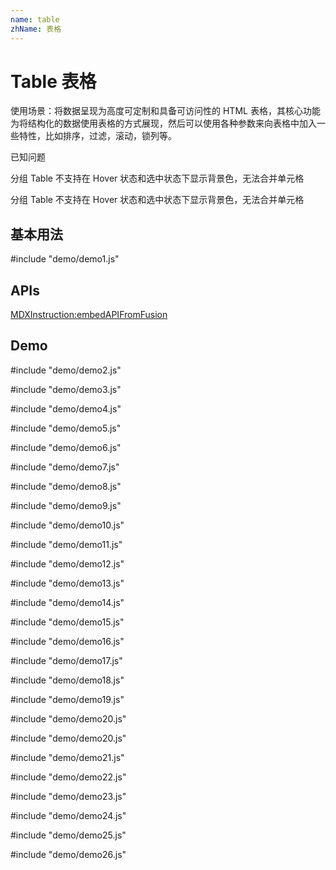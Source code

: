 ```yaml
---
name: table
zhName: 表格
---
```


# Table 表格

使用场景：将数据呈现为高度可定制和具备可访问性的 HTML 表格，其核心功能为将结构化的数据使用表格的方式展现，然后可以使用各种参数来向表格中加入一些特性，比如排序，过滤，滚动，锁列等。

已知问题

分组 Table 不支持在 Hover 状态和选中状态下显示背景色，无法合并单元格

分组 Table 不支持在 Hover 状态和选中状态下显示背景色，无法合并单元格

## 基本用法

#include "demo/demo1.js"

## APIs

[MDXInstruction:embedAPIFromFusion](https://github.com/alibaba-fusion/next/blob/master/docs/table/index.md)

## Demo


#include "demo/demo2.js"

#include "demo/demo3.js"

#include "demo/demo4.js"

#include "demo/demo5.js"

#include "demo/demo6.js"

#include "demo/demo7.js"

#include "demo/demo8.js"

#include "demo/demo9.js"

#include "demo/demo10.js"

#include "demo/demo11.js"

#include "demo/demo12.js"

#include "demo/demo13.js"

#include "demo/demo14.js"

#include "demo/demo15.js"

#include "demo/demo16.js"

#include "demo/demo17.js"

#include "demo/demo18.js"

#include "demo/demo19.js"

#include "demo/demo20.js"

#include "demo/demo20.js"

#include "demo/demo21.js"

#include "demo/demo22.js"

#include "demo/demo23.js"

#include "demo/demo24.js"

#include "demo/demo25.js"

#include "demo/demo26.js"